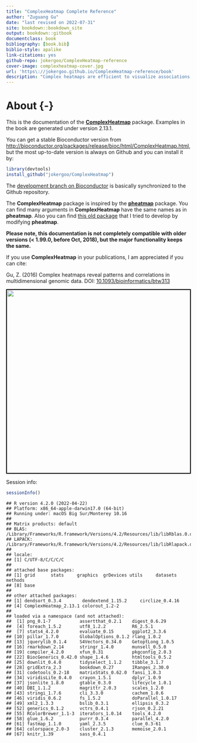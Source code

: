```yaml
--- 
title: "ComplexHeatmap Complete Reference"
author: "Zuguang Gu"
date: "last revised on 2022-07-31"
site: bookdown::bookdown_site
output: bookdown::gitbook
documentclass: book
bibliography: [book.bib]
biblio-style: apalike
link-citations: yes
github-repo: jokergoo/ComplexHeatmap-reference
cover-image: complexheatmap-cover.jpg
url: 'https\://jokergoo.github.io/ComplexHeatmap-reference/book'
description: "Complex heatmaps are efficient to visualize associations between different sources of data sets and reveal potential patterns. Here the ComplexHeatmap R package provides a highly flexible way to arrange multiple heatmaps and supports various annotation graphics. This book is the complete reference to ComplexHeatmap pacakge."
---
```


# About {-}

This is the documentation of the
[**ComplexHeatmap**](https://github.com/jokergoo/ComplexHeatmap) package. Examples in the book
are generated under version 2.13.1.

You can get a stable Bioconductor version from
http://bioconductor.org/packages/release/bioc/html/ComplexHeatmap.html, but
the most up-to-date version is always on Github and you can install it by:


```r
library(devtools)
install_github("jokergoo/ComplexHeatmap")
```

The [development branch on Bioconductor](http://bioconductor.org/packages/devel/bioc/html/ComplexHeatmap.html) is
basically synchronized to the Github repository. 

The **ComplexHeatmap** package is inspired by the [**pheatmap**](https://CRAN.R-project.org/package=pheatmap) package. You can find many arguments in **ComplexHeatmap** have the same names as in **pheatmap**. Also you
can find [this old package](https://github.com/jokergoo/pheatmap2) that I tried to develop by modifying **pheatmap**.

**Please note, this documentation is not completely compatible with older versions (< 1.99.0, before
Oct, 2018), but the major functionality keeps the same.**

If you use **ComplexHeatmap** in your publications, I am appreciated if you can cite:

Gu, Z. (2016) Complex heatmaps reveal patterns and correlations in multidimensional genomic data.
DOI: [10.1093/bioinformatics/btw313](https://doi.org/10.1093/bioinformatics/btw313)


<img src="complexheatmap-cover.jpg" style="width:500px;border:2px solid black;" />



Session info:


```r
sessionInfo()
```

```
## R version 4.2.0 (2022-04-22)
## Platform: x86_64-apple-darwin17.0 (64-bit)
## Running under: macOS Big Sur/Monterey 10.16
## 
## Matrix products: default
## BLAS:   /Library/Frameworks/R.framework/Versions/4.2/Resources/lib/libRblas.0.dylib
## LAPACK: /Library/Frameworks/R.framework/Versions/4.2/Resources/lib/libRlapack.dylib
## 
## locale:
## [1] C/UTF-8/C/C/C/C
## 
## attached base packages:
## [1] grid      stats     graphics  grDevices utils     datasets  methods  
## [8] base     
## 
## other attached packages:
## [1] dendsort_0.3.4        dendextend_1.15.2     circlize_0.4.16      
## [4] ComplexHeatmap_2.13.1 colorout_1.2-2       
## 
## loaded via a namespace (and not attached):
##  [1] png_0.1-7           assertthat_0.2.1    digest_0.6.29      
##  [4] foreach_1.5.2       utf8_1.2.2          R6_2.5.1           
##  [7] stats4_4.2.0        evaluate_0.15       ggplot2_3.3.6      
## [10] pillar_1.7.0        GlobalOptions_0.1.2 rlang_1.0.2        
## [13] jquerylib_0.1.4     S4Vectors_0.34.0    GetoptLong_1.0.5   
## [16] rmarkdown_2.14      stringr_1.4.0       munsell_0.5.0      
## [19] compiler_4.2.0      xfun_0.31           pkgconfig_2.0.3    
## [22] BiocGenerics_0.42.0 shape_1.4.6         htmltools_0.5.2    
## [25] downlit_0.4.0       tidyselect_1.1.2    tibble_3.1.7       
## [28] gridExtra_2.3       bookdown_0.27       IRanges_2.30.0     
## [31] codetools_0.2-18    matrixStats_0.62.0  fansi_1.0.3        
## [34] viridisLite_0.4.0   crayon_1.5.1        dplyr_1.0.9        
## [37] jsonlite_1.8.0      gtable_0.3.0        lifecycle_1.0.1    
## [40] DBI_1.1.2           magrittr_2.0.3      scales_1.2.0       
## [43] stringi_1.7.6       cli_3.3.0           cachem_1.0.6       
## [46] viridis_0.6.2       fs_1.5.2            doParallel_1.0.17  
## [49] xml2_1.3.3          bslib_0.3.1         ellipsis_0.3.2     
## [52] generics_0.1.2      vctrs_0.4.1         rjson_0.2.21       
## [55] RColorBrewer_1.1-3  iterators_1.0.14    tools_4.2.0        
## [58] glue_1.6.2          purrr_0.3.4         parallel_4.2.0     
## [61] fastmap_1.1.0       yaml_2.3.5          clue_0.3-61        
## [64] colorspace_2.0-3    cluster_2.1.3       memoise_2.0.1      
## [67] knitr_1.39          sass_0.4.1
```

